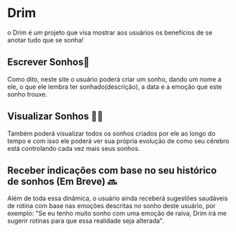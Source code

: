 # Drim

o Drim é um projeto que visa mostrar aos usuários os benefícios de se anotar tudo que se sonha!

## Escrever Sonhos📝

Como dito, neste site o usuário poderá criar um sonho, dando um nome a ele, o que ele lembra ter sonhado(descrição), a data e a emoção que este sonho trouxe.

## Visualizar Sonhos 👀💭

Também poderá visualizar todos os sonhos criados por ele ao longo do tempo e com isso ele poderá ver sua própria evolução de como seu cérebro está controlando cada vez mais seus sonhos. 

## Receber indicações com base no seu histórico de sonhos (Em Breve) 🔜

Além de toda essa dinâmica, o usuário ainda receberá sugestões saudáveis de rotina com base nas emoções descritas no sonho deste usuário,
por exemplo: "Se eu tenho muito sonho com uma emoção de raiva, Drim irá me sugerir rotinas para que essa realidade seja alterada".



